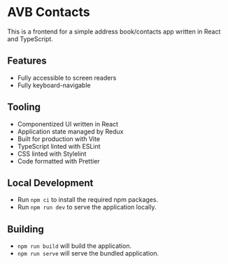 # AVB Contacts

This is a frontend for a simple address book/contacts app written in React and TypeScript.

## Features

<!-- TODO: Fully responsive design – looks good on any screen size -->
<!-- TODO: Respects system-wide dark mode setting -->

- Fully accessible to screen readers <!-- TODO: Add testing with axe -->
- Fully keyboard-navigable

## Tooling

- Componentized UI written in React
- Application state managed by Redux
- Built for production with Vite
- TypeScript linted with ESLint
- CSS linted with Stylelint
- Code formatted with Prettier
  <!-- TODO: Add unit testing with Jest and React Testing Library -->
  <!-- TODO: Add accessibility testing with axe (https://github.com/nickcolley/jest-axe) -->
  <!-- TODO: Add end-to-end test with Playwright Test Runner -->

## Local Development

- Run `npm ci` to install the required npm packages.
- Run `npm run dev` to serve the application locally.

## Building

- `npm run build` will build the application. <!-- TODO: "in the `xyz/` folder" -->
- `npm run serve` will serve the bundled application.

<!-- TODO: ## Deploying -->

